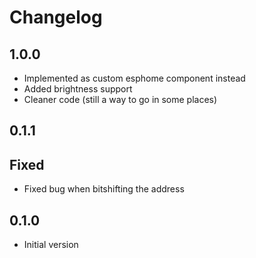 # Changelog
## 1.0.0
- Implemented as custom esphome component instead
- Added brightness support
- Cleaner code (still a way to go in some places)

## 0.1.1
## Fixed
- Fixed bug when bitshifting the address

## 0.1.0
- Initial version
